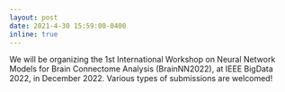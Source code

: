 ```yaml
---
layout: post
date: 2021-4-30 15:59:00-0400
inline: true
---
```

We will be organizing the 1st International Workshop on Neural Network Models for Brain Connectome Analysis (BrainNN2022), at IEEE BigData 2022, in December 2022. Various types of submissions are welcomed!
